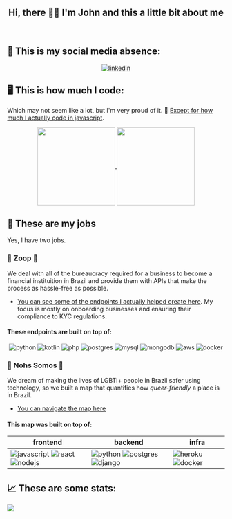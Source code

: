 <div align="center">
  <h2>Hi, there 🏳️‍🌈 I'm John and this a little bit about me</h2>
</div>
<br/>

## 🔖 This is my social media absence:

<div align="center">  
  <a href="https://www.linkedin.com/in/joaocurcio" target="_blank">
   <img alt="linkedin" src="https://img.shields.io/badge/LinkedIn-0077B5?style=for-the-badge&logo=linkedin&logoColor=white">
  </a>
</div>


## 🖥️ This is how much I code: 

Which may not seem like a lot, but I'm very proud of it. 💙 [Except for how much I actually code in javascript](https://github-readme-stats.vercel.app/api/top-langs/?username=johncurcio&hide=css,html,clojure&layout=compact&theme=synthwave). 

<div align="center">
  <a href="https://github.com/johncurcio">
    <img height="180em" align="center" src="https://github-readme-stats.vercel.app/api?username=johncurcio&count_private=true&show_icons=true&include_all_commits=true&theme=synthwave" />
  </a>
  <a href="https://github.com/johncurcio">
    <img height="180em" align="center" src="https://github-readme-stats.vercel.app/api/top-langs/?username=johncurcio&hide=css,html,javascript,clojure&layout=compact&theme=synthwave" />
  </a>
</div>
 <p></p>

  
## 💼 These are my jobs

Yes, I have two jobs.

### 🧡 Zoop 🧡 

We deal with all of the bureaucracy required for a business to become a financial instituition in Brazil and provide them with APIs that make the process as hassle-free as possible.

- [You can see some of the endpoints I actually helped create here](https://docs.zoop.co/v2-banking/reference/post_v2-marketplaces-marketplace-id-banking-accreditation-holders
). My focus is mostly on onboarding businesses and ensuring their compliance to KYC regulations. 

#### These endpoints are built on top of:

<div align="center">
 <img alt="python" src="https://img.shields.io/badge/Python-14354C?style=for-the-badge&logo=python&logoColor=white">
 <img alt="kotlin" src="https://img.shields.io/badge/Kotlin-0095D5?style=for-the-badge&logo=python&logoColor=white">
 <img alt="php" src="https://img.shields.io/badge/PHP-777BB4?style=for-the-badge&logo=php&logoColor=white">
 <img alt="postgres" src="https://img.shields.io/badge/PostgreSQL-316192?style=for-the-badge&logo=python&logoColor=white">
 <img alt="mysql" src="https://img.shields.io/badge/MySQL-005C84?style=for-the-badge&logo=mysql&logoColor=white">
 <img alt="mongodb" src="https://img.shields.io/badge/MongoDB-4EA94B?style=for-the-badge&logo=python&logoColor=white">
 <img alt="aws" src="https://img.shields.io/badge/Amazon_AWS-232F3E?style=for-the-badge&logo=python&logoColor=white">
 <img alt="docker" src="https://img.shields.io/badge/Docker-2CA5E0?style=for-the-badge&logo=docker&logoColor=white">
</div>

### 🌈 Nohs Somos 🌈

We dream of making the lives of LGBTI+ people in Brazil safer using technology, so we built a map that quantifies how *queer-friendly* a place is in Brazil.

- [You can navigate the map here](https://mapalgbti.nohssomos.com.br/)

#### This map was built on top of:

<div align="center">
  <table>
    <thead>
      <th>frontend</th>
      <th>backend</th>
      <th>infra</th>
    </thead>
    <tbody>
      <tr>
        <td>
         <img alt="javascript" src="https://img.shields.io/badge/JavaScript-323330?style=for-the-badge&logo=javascript&logoColor=F7DF1E">
         <img alt="react" src="https://img.shields.io/badge/React-20232A?style=for-the-badge&logo=react&logoColor=61DAFB">
         <img alt="nodejs" src="https://img.shields.io/badge/Node.js-43853D?style=for-the-badge&logo=node.js&logoColor=white">
        </td>
        <td>
         <img alt="python" src="https://img.shields.io/badge/Python-14354C?style=for-the-badge&logo=python&logoColor=white">
         <img alt="postgres" src="https://img.shields.io/badge/PostgreSQL-316192?style=for-the-badge&logo=python&logoColor=white">
         <img alt="django" src="https://img.shields.io/badge/Django-092E20?style=for-the-badge&logo=django&logoColor=whitee">
        </td>
        <td>
         <img alt="heroku" src="https://img.shields.io/badge/Heroku-430098?style=for-the-badge&logo=heroku&logoColor=white">
         <img alt="docker" src="https://img.shields.io/badge/Docker-2CA5E0?style=for-the-badge&logo=docker&logoColor=white">
        </td>
      </tr>
    </tbody>
  </table>
</div>


## 📈 These are some stats:

<img align="center" src="https://github-profile-summary-cards.vercel.app/api/cards/profile-details?username=johncurcio&theme=dracula" />
